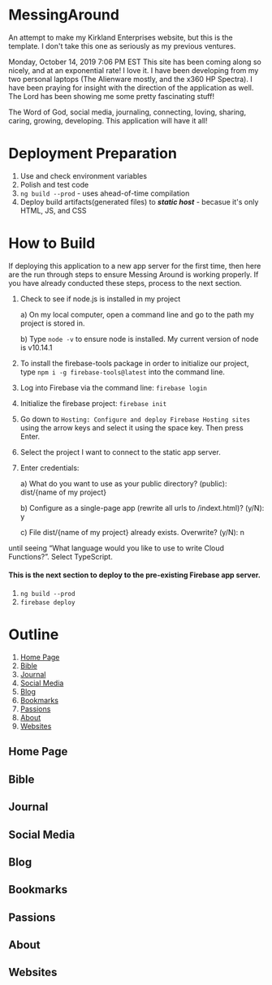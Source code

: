 # MessingAround
An attempt to make my Kirkland Enterprises website, but this is the template. I don't take this one as seriously as my previous ventures.

Monday, October 14, 2019 7:06 PM EST
This site has been coming along so nicely, and at an exponential rate! I love it. I have been developing from my two personal laptops (The
Alienware mostly, and the x360 HP Spectra). I have been praying for insight with the direction of the application as well. The Lord has
been showing me some pretty fascinating stuff!

The Word of God, social media, journaling, connecting, loving, sharing, caring, growing, developing. This application will have it all!

# Deployment Preparation

1) Use and check environment variables
2) Polish and test code
3) `ng build --prod` - uses ahead-of-time compilation 
4) Deploy build artifacts(generated files) to ***static host*** - becasue it's only HTML, JS, and CSS

# How to Build
If deploying this application to a new app server for the first time, then here are the run through steps to ensure Messing Around is working properly. If you have already conducted these steps, process to the next section.

1) Check to see if node.js is installed in my project
    
    a) On my local computer, open a command line and go to the path my project is stored in.
    
    b) Type `node -v` to ensure node is installed. My current version of node is v10.14.1

2) To install the firebase-tools package in order to initialize our project, type `npm i -g firebase-tools@latest` into the command line.

3) Log into Firebase via the command line: `firebase login`

[comment]: <sdoggkirk@gmail.com>

4) Initialize the firebase project: `firebase init`

5) Go down to `Hosting: Configure and deploy Firebase Hosting sites` using the arrow keys and select it using the space key. Then press Enter.

6) Select the project I want to connect to the static app server.

7) Enter credentials:

    a) What do you want to use as your public directory? (public): dist/{name of my project}

    b) Configure as a single-page app (rewrite all urls to /indext.html)? (y/N): y

    c) File dist/{name of my project} already exists. Overwrite? (y/N): n

 until seeing “What language would you like to use to write Cloud Functions?”. Select TypeScript.

#### This is the next section to deploy to the pre-existing Firebase app server.

1) `ng build --prod`
2) `firebase deploy`

# Outline
1) [Home Page](#homepage)
2) [Bible](#bible)
3) [Journal](#journal)
4) [Social Media](#socialmedia)
5) [Blog](#blog)
6) [Bookmarks](#bookmarks)
7) [Passions](#passions)
8) [About](#about)
9) [Websites](#websites)

## <a id="homepage">Home Page</a>

## <a id="bible">Bible</a>

## <a id="journal">Journal</a>

## <a id="socialmedia">Social Media</a>

## <a id="blog">Blog</a>

## <a id="bookmarks">Bookmarks</a>

## <a id="passions">Passions</a>

## <a id="about">About</a>

## <a id="websites">Websites</a>